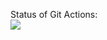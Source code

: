 Status of Git Actions:<br>
<img src="https://github.com/MikhailPashko/polish/workflows/C/C++ CI/badge.svg?branch=develop"><br>
